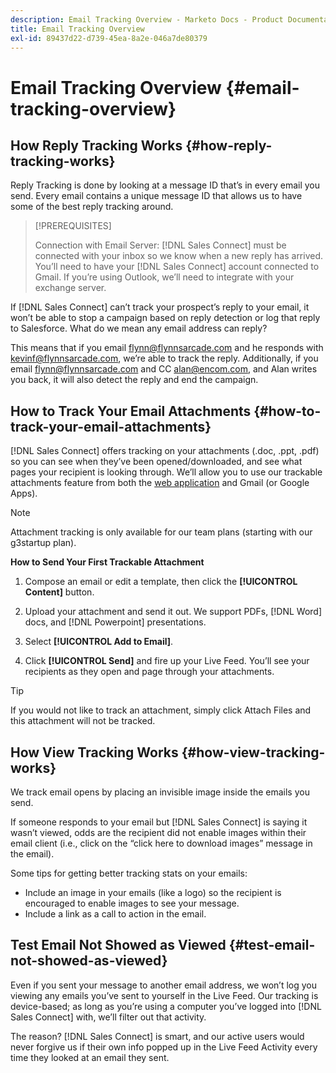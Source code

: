 ```yaml
---
description: Email Tracking Overview - Marketo Docs - Product Documentation
title: Email Tracking Overview
exl-id: 89437d22-d739-45ea-8a2e-046a7de80379
---
```

# Email Tracking Overview {#email-tracking-overview}

## How Reply Tracking Works {#how-reply-tracking-works}

Reply Tracking is done by looking at a message ID that’s in every email you send. Every email contains a unique message ID that allows us to have some of the best reply tracking around.

>[!PREREQUISITES]
>
>Connection with Email Server: [!DNL Sales Connect] must be connected with your inbox so we know when a new reply has arrived. You’ll need to have your [!DNL Sales Connect] account connected to Gmail. If you’re using Outlook, we’ll need to integrate with your exchange server.

If [!DNL Sales Connect] can’t track your prospect’s reply to your email, it won’t be able to stop a campaign based on reply detection or log that reply to Salesforce. What do we mean any email address can reply?

This means that if you email flynn@flynnsarcade.com and he responds with kevinf@flynnsarcade.com, we’re able to track the reply. Additionally, if you email flynn@flynnsarcade.com and CC alan@encom.com, and Alan writes you back, it will also detect the reply and end the campaign.

## How to Track Your Email Attachments {#how-to-track-your-email-attachments}

[!DNL Sales Connect] offers tracking on your attachments (.doc, .ppt, .pdf) so you can see when they’ve been opened/downloaded, and see what pages your recipient is looking through. We’ll allow you to use our trackable attachments feature from both the [web application](https://toutapp.com/login) and Gmail (or Google Apps).

>[!NOTE]
>
>Attachment tracking is only available for our team plans (starting with our g3startup plan).

**How to Send Your First Trackable Attachment**

1. Compose an email or edit a template, then click the **[!UICONTROL Content]** button.

1. Upload your attachment and send it out. We support PDFs, [!DNL Word] docs, and [!DNL Powerpoint] presentations.

1. Select **[!UICONTROL Add to Email]**.

1. Click **[!UICONTROL Send]** and fire up your Live Feed. You’ll see your recipients as they open and page through your attachments.

>[!TIP]
>
>If you would not like to track an attachment, simply click Attach Files and this attachment will not be tracked.

## How View Tracking Works {#how-view-tracking-works}

We track email opens by placing an invisible image inside the emails you send.

If someone responds to your email but [!DNL Sales Connect] is saying it wasn’t viewed, odds are the recipient did not enable images within their email client (i.e., click on the “click here to download images” message in the email).

Some tips for getting better tracking stats on your emails:

* Include an image in your emails (like a logo) so the recipient is encouraged to enable images to see your message.
* Include a link as a call to action in the email.

## Test Email Not Showed as Viewed {#test-email-not-showed-as-viewed}

Even if you sent your message to another email address, we won’t log you viewing any emails you’ve sent to yourself in the Live Feed. Our tracking is device-based; as long as you’re using a computer you’ve logged into [!DNL Sales Connect] with, we’ll filter out that activity.

The reason? [!DNL Sales Connect] is smart, and our active users would never forgive us if their own info popped up in the Live Feed Activity every time they looked at an email they sent.

